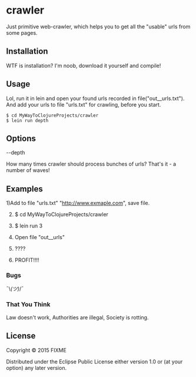 # crawler

Just primitive web-crawler, which helps you to get all the "usable" urls from some pages.

## Installation

WTF is installation? I'm noob, download it yourself and compile!

## Usage

Lol, run it in lein and open your found urls recorded in file("out__urls.txt").
And add your urls to file "urls.txt" for crawling, before you start.

    $ cd MyWayToClojureProjects/crawler
    $ lein run depth

## Options

--depth

How many times crawler should process bunches of urls? That's it - a number of waves!

## Examples

1)Add to file "urls.txt" "http://www.exmaple.com", save file.

2)
    $ cd  MyWayToClojureProjects/crawler

3)
    $ lein run 3

4) Open file "out__urls"

5) ????

6) PROFIT!!!!

### Bugs

 ¯\\_(ツ)_/¯

### That You Think

Law doesn't work, Authorities are illegal, Society is rotting.

## License

Copyright © 2015 FIXME

Distributed under the Eclipse Public License either version 1.0 or (at
your option) any later version.
